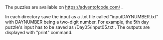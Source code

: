 The puzzles are available on https://adventofcode.com/ .

In each directory save the input as a .txt file called "inputDAYNUMBER.txt" with DAYNUMBER being a two-digit number. For example, the 5th day puzzle's input has to be saved as /Day05/input05.txt .
The outputs are displayed  with "print" command.